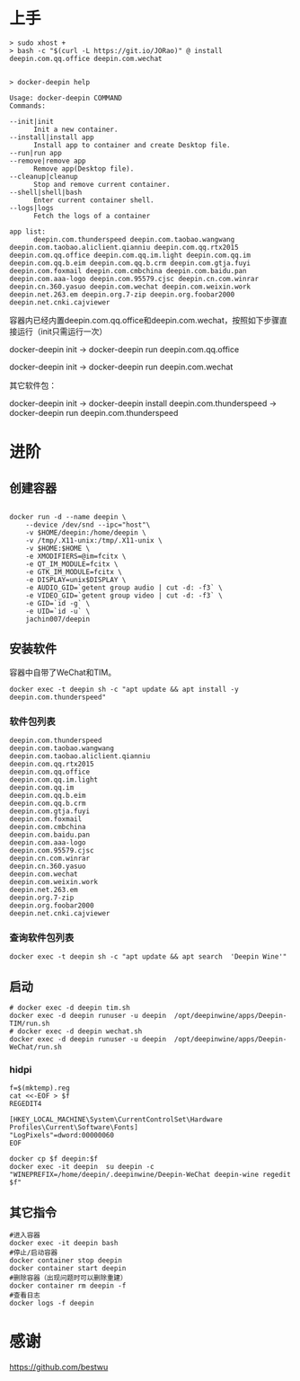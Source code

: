
# 上手

```
> sudo xhost +
> bash -c "$(curl -L https://git.io/JORao)" @ install deepin.com.qq.office deepin.com.wechat


> docker-deepin help

Usage: docker-deepin COMMAND
Commands:

--init|init
      Init a new container.
--install|install app
      Install app to container and create Desktop file.
--run|run app
--remove|remove app
      Remove app(Desktop file).
--cleanup|cleanup
      Stop and remove current container.
--shell|shell|bash
      Enter current container shell.
--logs|logs
      Fetch the logs of a container

app list: 
      deepin.com.thunderspeed deepin.com.taobao.wangwang deepin.com.taobao.aliclient.qianniu deepin.com.qq.rtx2015 deepin.com.qq.office deepin.com.qq.im.light deepin.com.qq.im deepin.com.qq.b.eim deepin.com.qq.b.crm deepin.com.gtja.fuyi deepin.com.foxmail deepin.com.cmbchina deepin.com.baidu.pan deepin.com.aaa-logo deepin.com.95579.cjsc deepin.cn.com.winrar deepin.cn.360.yasuo deepin.com.wechat deepin.com.weixin.work deepin.net.263.em deepin.org.7-zip deepin.org.foobar2000 deepin.net.cnki.cajviewer

```

容器内已经内置deepin.com.qq.office和deepin.com.wechat，按照如下步骤直接运行（init只需运行一次）

docker-deepin init -> docker-deepin run deepin.com.qq.office

docker-deepin init -> docker-deepin run deepin.com.wechat

其它软件包：

docker-deepin init -> docker-deepin install deepin.com.thunderspeed -> docker-deepin run deepin.com.thunderspeed 




# 进阶

## 创建容器

```

docker run -d --name deepin \
    --device /dev/snd --ipc="host"\
    -v $HOME/deepin:/home/deepin \
    -v /tmp/.X11-unix:/tmp/.X11-unix \
    -v $HOME:$HOME \
    -e XMODIFIERS=@im=fcitx \
    -e QT_IM_MODULE=fcitx \
    -e GTK_IM_MODULE=fcitx \
    -e DISPLAY=unix$DISPLAY \
    -e AUDIO_GID=`getent group audio | cut -d: -f3` \
    -e VIDEO_GID=`getent group video | cut -d: -f3` \
    -e GID=`id -g` \
    -e UID=`id -u` \
    jachin007/deepin
```

## 安装软件

容器中自带了WeChat和TIM。

```
docker exec -t deepin sh -c "apt update && apt install -y  deepin.com.thunderspeed"
```

### 软件包列表

```
deepin.com.thunderspeed
deepin.com.taobao.wangwang
deepin.com.taobao.aliclient.qianniu
deepin.com.qq.rtx2015
deepin.com.qq.office
deepin.com.qq.im.light
deepin.com.qq.im
deepin.com.qq.b.eim
deepin.com.qq.b.crm
deepin.com.gtja.fuyi
deepin.com.foxmail
deepin.com.cmbchina
deepin.com.baidu.pan
deepin.com.aaa-logo
deepin.com.95579.cjsc
deepin.cn.com.winrar
deepin.cn.360.yasuo
deepin.com.wechat
deepin.com.weixin.work
deepin.net.263.em
deepin.org.7-zip
deepin.org.foobar2000
deepin.net.cnki.cajviewer
```

### 查询软件包列表

```
docker exec -t deepin sh -c "apt update && apt search  'Deepin Wine'"
```

## 启动

```
# docker exec -d deepin tim.sh
docker exec -d deepin runuser -u deepin  /opt/deepinwine/apps/Deepin-TIM/run.sh
# docker exec -d deepin wechat.sh
docker exec -d deepin runuser -u deepin  /opt/deepinwine/apps/Deepin-WeChat/run.sh
```

### hidpi

```
f=$(mktemp).reg
cat <<-EOF > $f
REGEDIT4

[HKEY_LOCAL_MACHINE\System\CurrentControlSet\Hardware Profiles\Current\Software\Fonts]
"LogPixels"=dword:00000060
EOF

docker cp $f deepin:$f
docker exec -it deepin  su deepin -c "WINEPREFIX=/home/deepin/.deepinwine/Deepin-WeChat deepin-wine regedit $f"
```

## 其它指令

```
#进入容器
docker exec -it deepin bash
#停止/启动容器
docker container stop deepin
docker container start deepin
#删除容器（出现问题时可以删除重建）
docker container rm deepin -f
#查看日志
docker logs -f deepin
```

# 感谢

<https://github.com/bestwu>


